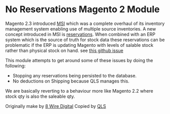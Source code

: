 # No Reservations Magento 2 Module

Magento 2.3 introduced [MSI](https://github.com/magento/inventory) which was a complete overhaul of its inventory management system enabling use of multiple source inventories. A new concept introduced in MSI is [reservations](https://devdocs.magento.com/guides/v2.3/inventory/reservations.html). When combined with an ERP system which is the source of truth for stock data these reservations can be problematic if the ERP is updating Magento with levels of salable stock rather than physical stock on hand. see [this github issue](https://github.com/magento/inventory/issues/2269)

This module attempts to get around some of these issues by doing the following:

* Stopping any reservations being persisted to the database.
* No deductions on Shipping because QLS manages this. 

We are basically reverting to a behaviour more like Magento 2.2 where stock qty is also the saleable qty. 

Originally make by [8 Wire Digital](https://www.8wiredigital.co.nz/)
Copied by [QLS](https://www.qls.nl/)
